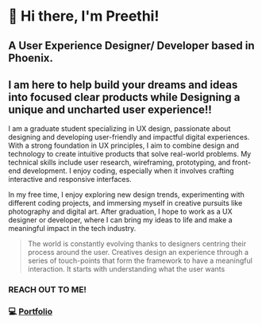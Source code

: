 # 👋 Hi there, I'm Preethi!

## A User Experience Designer/ Developer based in Phoenix.
## I am here to help build your dreams and ideas into focused clear products while Designing a unique and uncharted user experience!!

I am a graduate student specializing in UX design, passionate about designing and developing user-friendly and impactful digital experiences. With a strong foundation in UX principles, I aim to combine design and technology to create intuitive products that solve real-world problems. My technical skills include user research, wireframing, prototyping, and front-end development. I enjoy coding, especially when it involves crafting interactive and responsive interfaces. 

In my free time, I enjoy exploring new design trends, experimenting with different coding projects, and immersing myself in creative pursuits like photography and digital art. After graduation, I hope to work as a UX designer or developer, where I can bring my ideas to life and make a meaningful impact in the tech industry.

> The world is constantly evolving thanks to designers centring their process around the user. Creatives design an experience through a series of touch-points that form the framework to have a meaningful interaction. It starts with understanding what the user wants

### REACH OUT TO ME!
### 💻 [Portfolio](https://preethiuxdesigner.squarespace.com/)


<!--
**Preethi-venkatesh/Preethi-venkatesh** is a ✨ _special_ ✨ repository because its `README.md` (this file) appears on your GitHub profile.

Here are some ideas to get you started:

- 🔭 I’m currently working on ...
- 🌱 I’m currently learning ...
- 👯 I’m looking to collaborate on ...
- 🤔 I’m looking for help with ...
- 💬 Ask me about ...
- 📫 How to reach me: ...
- 😄 Pronouns: ...
- ⚡ Fun fact: ...
-->
